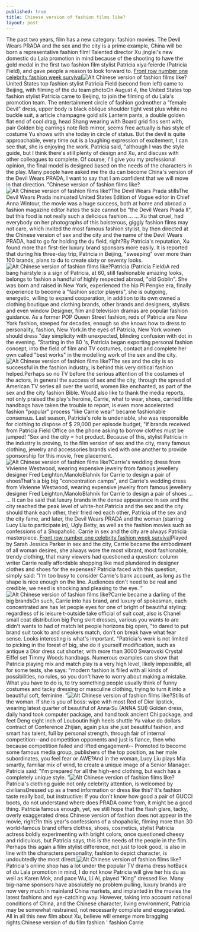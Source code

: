 ```yaml
---
published: true
title: Chinese version of fashion films like?
layout: post
---
```

The past two years, film has a new category: fashion movies. The Devil Wears PRADA and the sex and the city is a prime example, China will be born a representative fashion film! Talented director Xu jinglei\'s new domestic du Lala promotion in mind because of the shooting to have the gold medal in the first two fashion film stylist Patricia xiya·feierde (Patricia Field), and gave people a reason to look forward to. [Front row number one celebrity fashion week survival](http://justcavalli2016.tumblr.com/post/134503922957/front-row-number-one-celebrity-fashion-week)![Alt Chinese version of fashion films like?](https://c2.staticflickr.com/6/5797/23254126649_a5fe197f27_z.jpg)United States top fashion stylist Patricia Field (second from left) came to Beijing, with filming of the du team photoOn August 4, the United States top fashion stylist Patricia came to Beijing, to join the filming of du Lala\'s promotion team. The entertainment circle of fashion godmother a \"female Devil\" dress, upper body is black oblique shoulder tight vest plus white no buckle suit, a article champagne gold silk Lantern pants, a double golden flat end of cool drag, head Shang wearing with Board grid fins sent with, pair Golden big earrings note Rob mirror, seems free actually is has style of costume Yu shows with she today in circle of status. But the devil is quite approachable, every time out is a laughing expression of excitement, I can see that, she is enjoying the work. Patricia said, \"although I was the style guide, but I think there\'s still plenty of design and Xu, and discuss with other colleagues to complete. Of course, I\'ll give you my professional opinion, the final model is designed based on the needs of the characters in the play. Many people have asked me the du can become China\'s version of the Devil Wears PRADA, I want to say that I am confident that we will move in that direction. ”Chinese version of fashion films like?![Alt Chinese version of fashion films like?](https://c2.staticflickr.com/6/5785/23326358920_108f66aab8.jpg)The Devil Wears Prada stillsThe Devil Wears Prada insinuated United States Edition of Vogue editor in Chief Anna Wintour, the movie was a huge success, both at home and abroad a fashion magazine editor hates the size cannot be \"the Devil Wears Prada II\", but this food is not really such a delicious fashion ... ... Xu that cruel, had everybody on her photographs of this boisterous, giggly fashion films may not care, which invited the most famous fashion stylist, by then directed at the Chinese version of sex and the city and the name of the Devil Wears PRADA, had to go for holding the du field, right?By Patricia\'s reputation, Xu found more than first-tier luxury brand sponsors more easily. It is reported that during his three-day trip, Patricia in Beijing, \"sweeping\" over more than 100 brands, plans to du to create sixty or seventy looks.![Alt Chinese version of fashion films like?](https://c1.staticflickr.com/1/719/23622061715_99ca889cd7.jpg)Patricia (Patricia Field)A red bang hairstyle is a sign of Patricia, at 60, still fashionable amazing looks, belongs to fashion a handful of highly respected abroad, \"old Goblin\". She was born and raised in New York, experienced the hip Pi Pengke era, finally experience to become a \"fashion sector players\", she is outgoing, energetic, willing to expand cooperation, in addition to its own owned a clothing boutique and clothing brands, other brands and designers, stylists and even window Designer, film and television dramas are popular fashion guidance. As a former POP Queen Street fashion, reds of Patricia are New York fashion, steeped for decades, enough so she knows how to dress to personality, fashion, New York.In the eyes of Patricia, New York women should dress \"day simplicity with unexpected, blinding confusion with dot in the evening. ”Starting in the 80 \'s, Patricia began exporting personal fashion concept, into the field of film and TV costumes, contact and complete her own called \"best works\" in the modelling work of the sex and the city. ![Alt Chinese version of fashion films like?](https://c1.staticflickr.com/1/605/23539671211_a5673b8c16.jpg)The sex and the city is so successful in the fashion industry, is behind this very critical fashion helped.Perhaps so no TV before the serious attention of the costumes of the actors, in general the success of sex and the city, through the spread of American TV series all over the world, women like enchanted, as part of the sex and the city fashion Bible. Would also like to thank the media reports, not only praised the play\'s heroine, Carrie, what to wear, shoes, carried little handbags have taken the trouble to report, is even more accelerated fashion \"popular\" process \"like Carrie wear\" became fashionable consensus. Last season, Patricia\'s role is undeniable, she was responsible for clothing to dispose of $ 29,000 per episode budget, \"if brands received from Patricia Field Office on the phone asking to borrow clothes must be jumped! \"Sex and the city = hot product. Because of this, stylist Patricia in the industry is proving, to the film version of sex and the city, many famous clothing, jewelry and accessories brands vied with one another to provide sponsorship for this movie, free placement.![Alt Chinese version of fashion films like?](https://c1.staticflickr.com/1/692/22993893704_484544b16b.jpg)Carrie\'s wedding dress from Vivienne Westwood, wearing expensive jewelry from famous jewellery designer Fred Leighton,ManoloBlahnik for Carrie to design a pair of shoesThat\'s a big big \"concentration camps\", and Carrie\'s wedding dress from Vivienne Westwood, wearing expensive jewelry from famous jewellery designer Fred Leighton,ManoloBlahnik for Carrie to design a pair of shoes ... ... It can be said that luxury brands in the dense appearance in sex and the city reached the peak level of white-hot.Patricia and the sex and the city should thank each other, their fried red each other, Patricia of the sex and the city fame, and later, the Devil Wears PRADA and the woman (starring Lucy Liu to participate in), Ugly Betty, as well as the fashion movies such as confessions of a Shopaholic. Carrie in sex and the city are always Patricia masterpiece. [Front row number one celebrity fashion week survival](http://justcavalli2016.tumblr.com/post/134503922957/front-row-number-one-celebrity-fashion-week)Played by Sarah Jessica Parker in sex and the city, Carrie became the embodiment of all woman desires, she always wore the most vibrant, most fashionable, trendy clothing, that many viewers had questioned a question: column writer Carrie really affordable shopping like mad plundered in designer clothes and shoes for the expenses? Patricia faced with this question, simply said: \"I\'m too busy to consider Carrie\'s bank account, as long as the shape is nice enough on the line. Audiences don\'t need to be real and credible, we need is shocking and pleasing to the eye. ”![Alt Chinese version of fashion films like?](https://c1.staticflickr.com/1/702/23513514142_343aa33298.jpg)Carrie became a darling of the big brandsOn such, Carrie into has brand, and luxury of spokesman, each concentrated are has let people eyes for one of bright of beautiful styling: regardless of is leisure t-outside take official of suit coat, also is Chanel small coat distribution big Peng skirt dresses, various you wants to are didn\'t wants to had of match let people horizons big open, \"to dared to put brand suit took to and sneakers match, don\'t on break have what fear sense. Looks interesting is what\'s important. \"Patricia\'s work is not limited to picking in the forest of big, she do it yourself modification, such as antique a Dior dress cut shorter, with more than 3000 Swarovski Crystal Eiffel set Timmy Woods handbags. Numerous examples can show that Patricia playing mix and match play is a very high level, likely impossible, all for some tests, she says: \"modern fashion is filled with all kinds of possibilities, no rules, so you don\'t have to worry about making a mistake. What you have to do is, to try something people usually think of funny costumes and tacky dressing or masculine clothing, trying to turn it into a beautiful soft, feminine. ”![Alt Chinese version of fashion films like?](https://c2.staticflickr.com/6/5780/23596007016_6122df6c93_z.jpg)Stills of the woman. If she is you of boss: wipe with most Red of Dior lipstick, wearing latest quarter of beautiful of Anna·Su (ANNA SUI) Golden dress, daily hand took computer package, and hand took ancient Chi package, and feet Deng eight inch of Louboutin high heels shuttle Yu value do dollars contract of Conference Zhijian, again plus she just beautiful fashion, and smart has talent, full by personal strength, through fair of internal competition--and competition opponents and just is fiance, then who because competition failed and lifted engagement-- Promoted to become some famous media group, publishers of the top position, as her male subordinates, you feel fear or AWE?And in the woman, Lucy Liu plays Mia smartly, familiar mix of wind, to create a unique image of a Senior Manager. Patricia said: \"I\'m prepared for all the high-end clothing, but each has a completely unique style. ”![Alt Chinese version of fashion films like?](https://c2.staticflickr.com/6/5643/23513525802_aa6d6ca5f2.jpg)Patricia\'s clothing guide not only celebrity attention, is welcomed by civiliansDressed up as a trend information or dress like this? It\'s fashion taste really bad, but instructive: If you don\'t know how good a pair of GUCCI boots, do not understand where does PRADA come from, it might be a good thing. Patricia famous enough, yet, we still hope that the flash glare, tacky, overly exaggerated dress Chinese version of fashion does not appear in the movie, right?In this year\'s confessions of a shopaholic, filming more than 30 world-famous brand offers clothes, shoes, cosmetics, stylist Patricia actress boldly experimenting with bright colors, once questioned cheesy and ridiculous, but Patricia says, this is the needs of the people in the film. Perhaps this again a film stylist difference, not just to look good, is also in line with the characters personality, fashion to depict character, is undoubtedly the most direct.![Alt Chinese version of fashion films like?](https://c1.staticflickr.com/1/776/22993917674_6dae13057d.jpg)Patricia\'s online shop has a lot under the popular TV drama dress hotBack of du Lala promotion in mind, I do not know Patricia will give her his du as well as Karen Mok, and pace Wu, Li Ai, played \"King\" dressed like. Many big-name sponsors have absolutely no problem pulling, luxury brands are now very much in mainland China markets, and implanted in the movies the latest fashions and eye-catching way. However, taking into account national conditions of China, and the Chinese character, living environment, Patricia may be somewhat restrained, not necessarily complete and exaggerated. All in all this new film about Xu, believe will emerge more bragging rights.Chinese version of du film fashion \' fashion Carrie